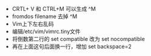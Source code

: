 - CRTL+ V 和 CTRL+M 可以生成 ^M
- fromdos filename 去掉 ^M
- Vim上下左右乱码
- 编辑/etc/vim/vimrc.tiny文件
- 将倒数第二行的 set compatible 改为 set nocompatible
- 再在上面这句后面换一行，增加 set backspace=2